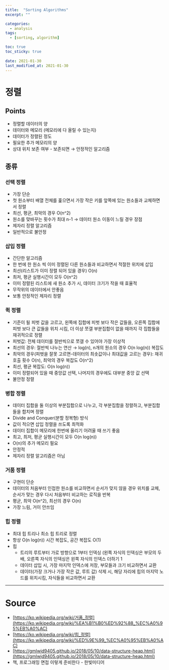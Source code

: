 ```yaml
---
title:  "Sorting Algorithms"
excerpt: ""

categories:
  - analysis
tags:
  - [sorting, algorithm]

toc: true
toc_sticky: true
 
date: 2021-01-30
last_modified_at: 2021-01-30
---
```


# 정렬

## Points

- 정렬할 데이터의 양
- 데이터와 메모리 (메모리에 다 올릴 수 있는지)
- 데이터가 정렬된 정도
- 필요한 추가 메모리의 양
- 상대 위치 보존 여부 - 보존되면 → 안정적인 알고리즘

## 종류

### 선택 정렬

- 가장 단순
- 첫 원소부터 배열 전체를 훑으면서 가장 작은 키를 앞쪽에 있는 원소들과 교체하면서 정렬
- 최선, 평균, 최악의 경우 O(n^2)
- 원소를 맞바꾸는 횟수가 최대 n-1 → 데이터 원소 이동이 느릴 경우 장점
- 제자리 정렬 알고리즘
- 일반적으로 불안정

### 삽입 정렬

- 간단한 알고리즘
- 한 번에 한 원소 씩 이미 정렬된 다른 원소들과 비교하면서 적절한 위치에 삽입
- 최선(리스트가 이미 정렬 되어 있을 경우) O(n)
- 최저, 평균 실행시간이 모두 O(n^2)
- 이미 정렬된 리스트에 새 원소 추가 시, 데이터 크기가 작을 때 효율적
- 무작위의 데이터에서 안좋음
- 보통 안정적인 제자리 정렬

### 퀵 정렬

- 기준이 될 피벗 값을 고르고, 왼쪽에 집합에 피벗 보다 작은 값들을, 오른쪽 집합에 피벗 보다 큰 값들을 위치 시킴, 더 이상 쪼갤 부분집합이 없을 때까지 각 집합들을 재귀적으로 정렬
- 피벗값: 전체 데이터를 절반씩으로 쪼갤 수 있어야 가장 이상적
- 최선의 경우: 절반씩 나누는 연산 → log(n), n개의 원소의 경우 O(n log(n)) 복잡도
- 최악의 경우(피벗을 잘못 고르면-데이터의 최솟값이나 최대값을 고르는 경우): 재귀 호출 횟수 O(n), 최악의 경우 복잡도 O(n^2)
- 최선, 평균 복잡도: O(n log(n))
- 이미 정렬되어 있을 때 중앙값 선택, 나머지의 경우에도 대부분 중앙 값 선택
- 불안정 정렬

### 병합 정렬

- 데이터 집합을 둘 이상의 부분집합으로 나누고, 각 부분집합을 정렬하고, 부분집합들을 합치며 정렬
- Divide and Conquer(분할 정복형) 방식
- 값이 적으면 삽입 정렬을 쓰도록 최적화
- 데이터 집합이 메모리에 한번에 올리기 어려울 때 쓰기 좋음
- 최고, 최저, 평균 실행시간이 모두 O(n log(n))
- O(n)의 추가 메모리 필요
- 안정적
- 제자리 정렬 알고리즘은 아님

### 거품 정렬

- 구현이 단순
- 데이터의 처음부터 인접한 원소를 비교하면서 순서가 맞지 않을 경우 위치를 교체, 순서가 맞는 경우 다시 처음부터 비교하는 로직을 반복
- 평균, 최악 O(n^2), 최선의 경우 O(n)
- 가장 느림, 거이 안쓰임

### 힙 정렬

- 최대 힙 트리나 최소 힙 트리로 정렬
- 항상 O(n log(n)) 시간 복잡도, 공간 복잡도 O(1)
- 힙
    - 트리의 루트부터 가로 방향으로 1부터 인덱싱 (왼쪽 자식의 인덱싱은 부모의 두배, 오른쪽 자식의 인덱싱은 왼쪽 자식의 인덱스 더하기 1
    - 데이터 삽입 시, 가장 마지막 인덱스에 저장, 부모들과 크기 비교하면서 교환
    - 데이터(가장 크거나 가장 작은 값, 루트 값) 삭제 시, 해당 자리에 힙의 마지막 노드를 위치시킴, 자식들을 비교하면서 교환

---

# Source

- [https://ko.wikipedia.org/wiki/거품_정렬](https://ko.wikipedia.org/wiki/%EA%B1%B0%ED%92%88_%EC%A0%95%EB%A0%AC)
- [https://ko.wikipedia.org/wiki/힙_정렬](https://ko.wikipedia.org/wiki/%ED%9E%99_%EC%A0%95%EB%A0%AC)
- [https://gmlwjd9405.github.io/2018/05/10/data-structure-heap.html](https://gmlwjd9405.github.io/2018/05/10/data-structure-heap.html)
- 책, 프로그래밍 면접 이렇게 준비한다 - 한빛미디어